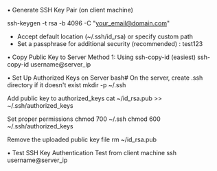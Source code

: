 •	Generate SSH Key Pair (on client machine)

ssh-keygen -t rsa -b 4096 -C "your_email@domain.com"

- Accept default location (~/.ssh/id_rsa) or specify custom path
- Set a passphrase for additional security (recommended) : test123

•	Copy Public Key to Server
Method 1: Using ssh-copy-id (easiest)
ssh-copy-id username@server_ip

•	Set Up Authorized Keys on Server
bash# On the server, create .ssh directory if it doesn't exist
mkdir -p ~/.ssh

Add public key to authorized_keys
cat ~/id_rsa.pub >> ~/.ssh/authorized_keys

Set proper permissions
chmod 700 ~/.ssh
chmod 600 ~/.ssh/authorized_keys

Remove the uploaded public key file
rm ~/id_rsa.pub


•	Test SSH Key Authentication
Test from client machine
ssh username@server_ip